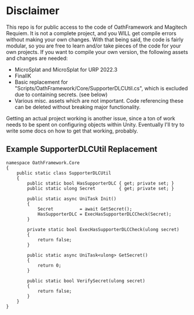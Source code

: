 # Disclaimer
This repo is for public access to the code of OathFramework and Magitech Requiem. It is not a complete project, and you WILL get compile errors without making your own changes. With that being said, the code is fairly modular, so you are free to learn and/or take pieces of the code for your own projects.
If you want to compile your own version, the following assets and changes are needed:
- MicroSplat and MicroSplat for URP 2022.3
- FinalIK
- Basic replacement for "Scripts/OathFramework/Core/SupporterDLCUtil.cs", which is excluded due to containing secrets. (see below)
- Various misc. assets which are not important. Code referencing these can be deleted without breaking major functionality.

Getting an actual project working is another issue, since a ton of work needs to be spent on configuring objects within Unity. Eventually I'll try to write some docs on how to get that working, probably.

## Example SupporterDLCUtil Replacement

```
namespace OathFramework.Core 
{
    public static class SupporterDLCUtil
    {
        public static bool HasSupporterDLC { get; private set; }
        public static ulong Secret         { get; private set; }
    
        public static async UniTask Init()
        {
            Secret          = await GetSecret();
            HasSupporterDLC = ExecHasSupporterDLCCheck(Secret);
        }
    
        private static bool ExecHasSupporterDLCCheck(ulong secret)
        {
            return false;
        }
    
        public static async UniTask<ulong> GetSecret()
        {
            return 0;
        }
    
        public static bool VerifySecret(ulong secret)
        {
            return false;
        }
    }
}
```
